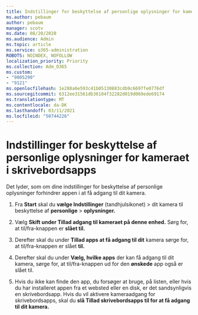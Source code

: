 ```yaml
---
title: Indstillinger for beskyttelse af personlige oplysninger for kameraet i skrivebordsapps
ms.author: pebaum
author: pebaum
manager: scotv
ms.date: 08/20/2020
ms.audience: Admin
ms.topic: article
ms.service: o365-administration
ROBOTS: NOINDEX, NOFOLLOW
localization_priority: Priority
ms.collection: Adm_O365
ms.custom:
- "9005290"
- "9121"
ms.openlocfilehash: 1e288a6e593c41b05130883cdb9c6697fe0776df
ms.sourcegitcommit: 6312ee31561db36104f32282d019d069ede69174
ms.translationtype: MT
ms.contentlocale: da-DK
ms.lasthandoff: 03/11/2021
ms.locfileid: "50744226"
---
```

# <a name="camera-privacy-settings-for-desktop-apps"></a>Indstillinger for beskyttelse af personlige oplysninger for kameraet i skrivebordsapps

Det lyder, som om dine indstillinger for beskyttelse af personlige oplysninger forhindrer appen i at få adgang til dit kamera.

1.  Fra **Start** skal du **vælge Indstillinger** (tandhjulsikonet) > dit kamera til beskyttelse af **personlige**  >  **oplysninger.**

2.  Vælg **Skift under Tillad adgang til kameraet på denne enhed.**  Sørg for, at til/fra-knappen er **slået til.**

3.  Derefter skal du under **Tillad apps at få adgang til dit** kamera sørge for, at til/fra-knappen er slået **til.**

4.  Derefter skal du under **Vælg, hvilke apps** der kan få adgang til dit kamera, sørge for, at til/fra-knappen ud for den **ønskede** app også er slået til.

5.  Hvis du ikke kan finde den app, du forsøger at bruge, på listen, eller hvis du har installeret appen fra et websted eller en disk, er det sandsynligvis en skrivebordsapp. Hvis du vil aktivere kameraadgang for skrivebordsapps, skal du **slå Tillad skrivebordsapps til for at få adgang til dit kamera.**